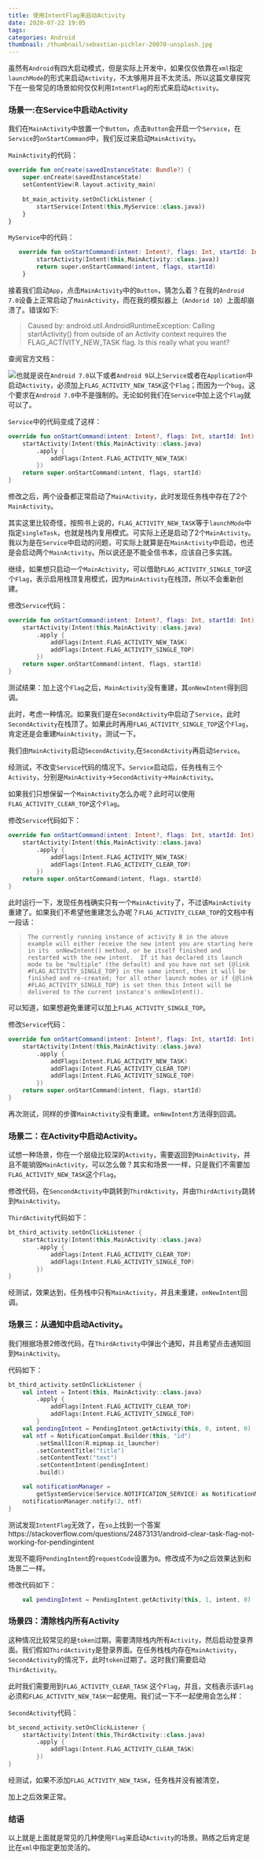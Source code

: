 ```yaml
---
title: 使用IntentFlag来启动Activity
date: 2020-07-22 19:05
tags: 
categories: Android
thumbnail: /thumbnail/sebastian-pichler-20070-unsplash.jpg
---
```


虽然有`Android`有四大启动模式，但是实际上开发中，如果仅仅依靠在`xml`指定`launchMode`的形式来启动`Activity`，不太够用并且不太灵活。所以这篇文章探究下在一些常见的场景如何仅仅利用`IntentFlag`的形式来启动`Activity`。

<!-- more -->

### 场景一:在Service中启动Activity

我们在`MainActivity`中放置一个`Button`，点击`Button`会开启一个`Service`，在`Service`的`onStartCommand`中，我们反过来启动`MainActivity`。

`MainActivity`的代码：

```kotlin
override fun onCreate(savedInstanceState: Bundle?) {
    super.onCreate(savedInstanceState)
    setContentView(R.layout.activity_main)
    
    bt_main_activity.setOnClickListener {
        startService(Intent(this,MyService::class.java))
    }
}
```

`MyService`中的代码：

```kotlin
   override fun onStartCommand(intent: Intent?, flags: Int, startId: Int): Int {
        startActivity(Intent(this,MainActivity::class.java))
        return super.onStartCommand(intent, flags, startId)
    }
```

接着我们启动`App`，点击`MainActivity`中的`Button`，猜怎么着？在我的`Android 7.0`设备上正常启动了`MainActivity`，而在我的模拟器上（`Andorid 10`）上面却崩溃了。错误如下:

> Caused by: android.util.AndroidRuntimeException: Calling startActivity() from outside of an Activity  context requires the FLAG_ACTIVITY_NEW_TASK flag. Is this really what you want?

查阅官方文档：

![](https://i.loli.net/2020/07/22/Wu2VXIFRPilDUoN.png)也就是说在`Android 7.0`以下或者`Android 9`以上`Service`或者在`Application`中启动`Activity`，必须加上`FLAG_ACTIVITY_NEW_TASK`这个`Flag`；而因为一个`bug`，这个要求在`Android 7.0`中不是强制的。无论如何我们在`Service`中加上这个`Flag`就可以了。

`Service`中的代码变成了这样：

```kotlin
override fun onStartCommand(intent: Intent?, flags: Int, startId: Int): Int {
    startActivity(Intent(this,MainActivity::class.java)
        .apply {
            addFlags(Intent.FLAG_ACTIVITY_NEW_TASK)
        })
    return super.onStartCommand(intent, flags, startId)
}
```

修改之后，两个设备都正常启动了`MainActivity`，此时发现任务栈中存在了2个`MainActivity`。

其实这里比较奇怪，按照书上说的，`FLAG_ACTIVITY_NEW_TASK`等于`launchMode`中指定`singleTask`，也就是栈内复用模式。可实际上还是启动了2个`MainActivity`。我以为是在`Service`中启动的问题，可实际上就算是在`MainActivity`中启动，也还是会启动两个`MainActivity`。所以说还是不能全信书本，应该自己多实践。

继续，如果想只启动一个`MainActivity`，可以借助`FLAG_ACTIVITY_SINGLE_TOP`这个`Flag`，表示启用栈顶复用模式，因为`MainActivity`在栈顶，所以不会重新创建。

修改`Service`代码：

```kotlin
override fun onStartCommand(intent: Intent?, flags: Int, startId: Int): Int {
    startActivity(Intent(this,MainActivity::class.java)
        .apply {
            addFlags(Intent.FLAG_ACTIVITY_NEW_TASK)
            addFlags(Intent.FLAG_ACTIVITY_SINGLE_TOP)
        })
    return super.onStartCommand(intent, flags, startId)
}
```

测试结果：加上这个`Flag`之后，`MainActivity`没有重建，其`onNewIntent`得到回调。

此时，考虑一种情况。如果我们是在`SecondActivity`中启动了`Service`，此时`SecondActivity`在栈顶了。如果此时再用`FLAG_ACTIVITY_SINGLE_TOP`这个`Flag`，肯定还是会重建`MainActivity`，测试一下。

我们由`MainActivity`启动`SecondActivity`,在`SecondActivity`再启动`Service`。

经测试，不改变`Service`代码的情况下。`Service`启动后，任务栈有三个`Activity`，分别是`MainActivity`->`SecondActivity`->`MainActivity`。

如果我们只想保留一个`MainActivity`怎么办呢？此时可以使用`FLAG_ACTIVITY_CLEAR_TOP`这个`Flag`。

修改`Service`代码如下：

```kotlin
override fun onStartCommand(intent: Intent?, flags: Int, startId: Int): Int {
    startActivity(Intent(this,MainActivity::class.java)
        .apply {
            addFlags(Intent.FLAG_ACTIVITY_NEW_TASK)
            addFlags(Intent.FLAG_ACTIVITY_CLEAR_TOP)
        })
    return super.onStartCommand(intent, flags, startId)
}
```

此时运行一下，发现任务栈确实只有一个`MainActivity`了，不过该`MainActivity`重建了。如果我们不希望他重建怎么办呢？`FLAG_ACTIVITY_CLEAR_TOP`的文档中有一段话：

> ```
> The currently running instance of activity B in the above example will either receive the new intent you are starting here in its  onNewIntent() method, or be itself finished and restarted with the new intent.  If it has declared its launch mode to be "multiple" (the default) and you have not set {@link #FLAG_ACTIVITY_SINGLE_TOP} in the same intent, then it will be finished and re-created; for all other launch modes or if {@link #FLAG_ACTIVITY_SINGLE_TOP} is set then this Intent will be delivered to the current instance's onNewIntent().
> ```

可以知道，如果想避免重建可以加上`FLAG_ACTIVITY_SINGLE_TOP`。

修改`Service`代码：

```kotlin
override fun onStartCommand(intent: Intent?, flags: Int, startId: Int): Int {
    startActivity(Intent(this,MainActivity::class.java)
        .apply {
            addFlags(Intent.FLAG_ACTIVITY_NEW_TASK)
            addFlags(Intent.FLAG_ACTIVITY_CLEAR_TOP)
            addFlags(Intent.FLAG_ACTIVITY_SINGLE_TOP)
        })
    return super.onStartCommand(intent, flags, startId)
}
```

再次测试，同样的步骤`MainActivity`没有重建。`onNewIntent`方法得到回调。

### 场景二：在Activity中启动Activity。

试想一种场景，你在一个层级比较深的`Activity`，需要返回到`MainActivity`，并且不能销毁`MainActivity`，可以怎么做？其实和场景一一样，只是我们不需要加`FLAG_ACTIVITY_NEW_TASK`这个`Flag`。

修改代码，在`SencondActivity`中跳转到`ThirdActivity`，并由`ThirdActivity`跳转到`MainActivity`。

`ThirdActivity`代码如下：

```kotlin
bt_third_activity.setOnClickListener {
    startActivity(Intent(this,MainActivity::class.java)
        .apply {
            addFlags(Intent.FLAG_ACTIVITY_CLEAR_TOP)
            addFlags(Intent.FLAG_ACTIVITY_SINGLE_TOP)
        })
}
```

经测试，效果达到，任务栈中只有`MainActivity`，并且未重建，`onNewIntent`回调。

### 场景三：从通知中启动Activity。

我们根据场景2修改代码，在`ThirdActivity`中弹出个通知，并且希望点击通知回到`MainActivity`。

代码如下：

```kotlin
bt_third_activity.setOnClickListener {
    val intent = Intent(this, MainActivity::class.java)
        .apply {
            addFlags(Intent.FLAG_ACTIVITY_CLEAR_TOP)
            addFlags(Intent.FLAG_ACTIVITY_SINGLE_TOP)
        }
    val pendingIntent = PendingIntent.getActivity(this, 0, intent, 0)
    val ntf = NotificationCompat.Builder(this, "id")
        .setSmallIcon(R.mipmap.ic_launcher)
        .setContentTitle("title")
        .setContentText("text")
        .setContentIntent(pendingIntent)
        .build()

    val notificationManager =
        getSystemService(Service.NOTIFICATION_SERVICE) as NotificationManager
    notificationManager.notify(2, ntf)
}
```

测试发现`IntentFlag`无效了，在`so`上找到一个答案https://stackoverflow.com/questions/24873131/android-clear-task-flag-not-working-for-pendingintent

发现不能将`PendingIntent`的`requestCode`设置为`0`。修改成不为`0`之后效果达到和场景二一样。

修改代码如下：

```kotlin
    val pendingIntent = PendingIntent.getActivity(this, 1, intent, 0)
```

### 场景四：清除栈内所有Activity

这种情况比较常见的是`token`过期，需要清除栈内所有`Activity`，然后启动登录界面。我们假如`ThirdActivity`是登录界面。在任务栈栈内存在`MainActivity`，`SecondActivity`的情况下，此时`token`过期了。这时我们需要启动`ThirdActivity`。

此时我们需要用到`FLAG_ACTIVITY_CLEAR_TASK` 这个`Flag`，并且，文档表示该`Flag`必须和`FLAG_ACTIVITY_NEW_TASK`一起使用。我们试一下不一起使用会怎么样：

`SecondActivity`代码：

```kotlin
bt_second_activity.setOnClickListener {
    startActivity(Intent(this,ThirdActivity::class.java)
        .apply {
            addFlags(Intent.FLAG_ACTIVITY_CLEAR_TASK)
        })
}
```

经测试，如果不添加`FLAG_ACTIVITY_NEW_TASK`，任务栈并没有被清空，

加上之后效果正常。

### 结语

以上就是上面就是常见的几种使用`Flag`来启动`Activity`的场景。熟练之后肯定是比在`xml`中指定更加灵活的。

